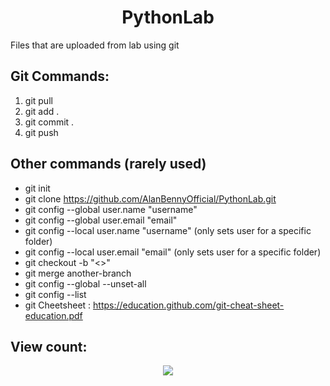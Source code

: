 <h1 align="center"> PythonLab </h1>

Files that are uploaded from lab using git

## Git Commands: 

1. git pull
2. git add .
3. git commit .
4. git push

## Other commands (rarely used)
- git init
- git clone https://github.com/AlanBennyOfficial/PythonLab.git
- git config --global user.name "username"
- git config --global user.email "email"
- git config --local user.name "username" (only sets user for a specific folder)
- git config --local user.email "email" (only sets user for a specific folder)
- git checkout -b "<>"
- git merge another-branch
- git config --global --unset-all
- git config --list
- git Cheetsheet : https://education.github.com/git-cheat-sheet-education.pdf

## View count:
<div align="center">
  <img src="https://profile-counter.glitch.me/PythonLab/count.svg?"  />
</div>

###
